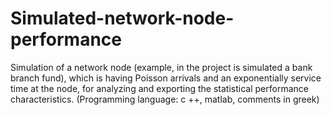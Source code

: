# Simulated-network-node-performance
Simulation of a network node (example, in the project is simulated a bank branch fund), which is having Poisson arrivals and an exponentially service time at the node, for analyzing and exporting the statistical performance characteristics.
(Programming language: c ++, matlab, comments in greek)
